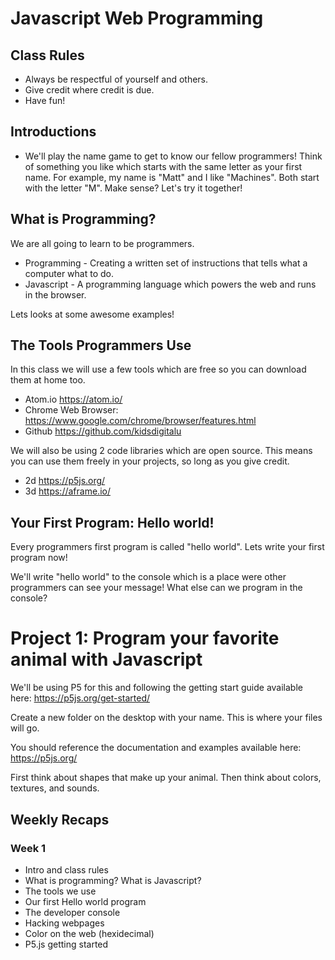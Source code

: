 # Javascript Web Programming

## Class Rules 

- Always be respectful of yourself and others. 
- Give credit where credit is due.
- Have fun! 

## Introductions 

- We'll play the name game to get to know our fellow programmers! Think of something you like which starts with the same letter as your first name. For example, my name is "Matt" and I like "Machines". Both start with the letter "M". Make sense? Let's try it together! 

## What is Programming? 

We are all going to learn to be programmers. 

- Programming - Creating a written set of instructions that tells what a computer what to do.
- Javascript - A programming language which powers the web and runs in the browser.

Lets looks at some awesome examples!

## The Tools Programmers Use 

In this class we will use a few tools which are free so you can download them at home too. 

- Atom.io https://atom.io/
- Chrome Web Browser: https://www.google.com/chrome/browser/features.html 
- Github https://github.com/kidsdigitalu

We will also be using 2 code libraries which are open source. This means you can use them freely in your projects, so long as you give credit.

- 2d https://p5js.org/
- 3d https://aframe.io/

## Your First Program: Hello world! 

Every programmers first program is called "hello world". Lets write your first program now! 

We'll write "hello world" to the console which is a place were other programmers can see your message! What else can we program in the console? 

# Project 1: Program your favorite animal with Javascript    

We'll be using P5 for this and following the getting start guide available here: https://p5js.org/get-started/

Create a new folder on the desktop with your name. This is where your files will go. 

You should reference the documentation and examples available here: https://p5js.org/

First think about shapes that make up your animal. Then think about colors, textures, and sounds.

## Weekly Recaps 

### Week 1

- Intro and class rules 
- What is programming? What is Javascript? 
- The tools we use
- Our first Hello world program
- The developer console 
- Hacking webpages  
- Color on the web (hexidecimal) 
- P5.js getting started


